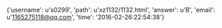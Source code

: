 {'username': u's0299', 'path': u'xz1132/1132.html', 'answer': u'B', 'email': u'1165275118@qq.com', 'time': '2016-02-26:22:54:38'}